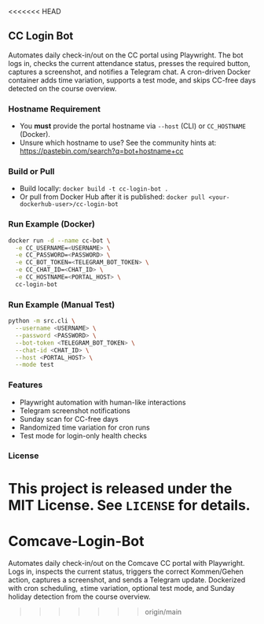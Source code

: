 <<<<<<< HEAD
## CC Login Bot

Automates daily check-in/out on the CC portal using Playwright. The bot logs in, checks the current attendance status, presses the required button, captures a screenshot, and notifies a Telegram chat. A cron-driven Docker container adds time variation, supports a test mode, and skips CC-free days detected on the course overview.

### Hostname Requirement
- You **must** provide the portal hostname via `--host` (CLI) or `CC_HOSTNAME` (Docker).  
- Unsure which hostname to use? See the community hints at: https://pastebin.com/search?q=bot+hostname+cc

### Build or Pull
- Build locally: `docker build -t cc-login-bot .`
- Or pull from Docker Hub after it is published: `docker pull <your-dockerhub-user>/cc-login-bot`

### Run Example (Docker)
```bash
docker run -d --name cc-bot \
  -e CC_USERNAME=<USERNAME> \
  -e CC_PASSWORD=<PASSWORD> \
  -e CC_BOT_TOKEN=<TELEGRAM_BOT_TOKEN> \
  -e CC_CHAT_ID=<CHAT_ID> \
  -e CC_HOSTNAME=<PORTAL_HOST> \
  cc-login-bot
```

### Run Example (Manual Test)
```bash
python -m src.cli \
  --username <USERNAME> \
  --password <PASSWORD> \
  --bot-token <TELEGRAM_BOT_TOKEN> \
  --chat-id <CHAT_ID> \
  --host <PORTAL_HOST> \
  --mode test
```

### Features
- Playwright automation with human-like interactions
- Telegram screenshot notifications
- Sunday scan for CC-free days
- Randomized time variation for cron runs
- Test mode for login-only health checks

### License
This project is released under the MIT License. See `LICENSE` for details.
=======
# Comcave-Login-Bot
Automates daily check-in/out on the Comcave CC portal with Playwright. Logs in, inspects the current status, triggers the correct Kommen/Gehen action, captures a screenshot, and sends a Telegram update. Dockerized with cron scheduling, ±time variation, optional test mode, and Sunday holiday detection from the course overview.
>>>>>>> origin/main
